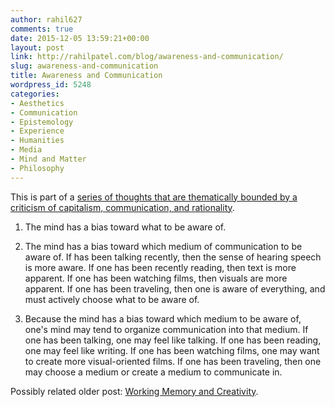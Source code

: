 ```yaml
---
author: rahil627
comments: true
date: 2015-12-05 13:59:21+00:00
layout: post
link: http://rahilpatel.com/blog/awareness-and-communication/
slug: awareness-and-communication
title: Awareness and Communication
wordpress_id: 5248
categories:
- Aesthetics
- Communication
- Epistemology
- Experience
- Humanities
- Media
- Mind and Matter
- Philosophy
---
```


This is part of a [series of thoughts that are thematically bounded by a criticism of capitalism, communication, and rationality](http://www.rahilpatel.com/blog/valuable-things-ive-written#criticism_capitalism_communication_rationality).

1. The mind has a bias toward what to be aware of.

2. The mind has a bias toward which medium of communication to be aware of. If has been talking recently, then the sense of hearing speech is more aware. If one has been recently reading, then text is more apparent. If one has been watching films, then visuals are more apparent. If one has been traveling, then one is aware of everything, and must actively choose what to be aware of.

3. Because the mind has a bias toward which medium to be aware of, one's mind may tend to organize communication into that medium. If one has been talking, one may feel like talking. If one has been reading, one may feel like writing. If one has been watching films, one may want to create more visual-oriented films. If one has been traveling, then one may choose a medium or create a medium to communicate in.

Possibly related older post: [Working Memory and Creativity](http://www.rahilpatel.com/blog/working-memory-and-creativity).
